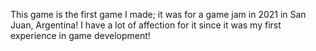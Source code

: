 This game is the first game I made; it was for a game jam in 2021 in San Juan, Argentina! I have a lot of affection for it since it was my first experience in game development!
